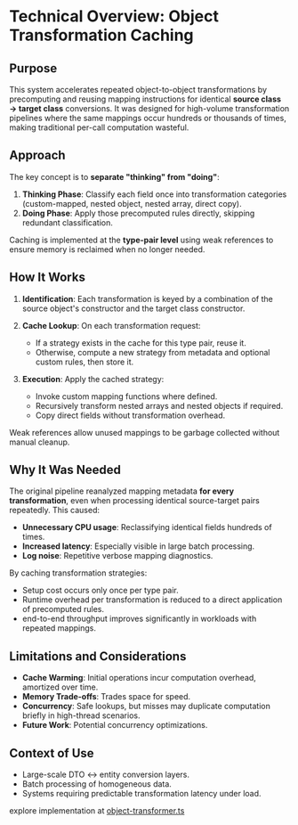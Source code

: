 # Technical Overview: Object Transformation Caching

## Purpose

This system accelerates repeated object-to-object transformations by precomputing and reusing mapping instructions for identical **source class → target class** conversions. It was designed for high-volume transformation pipelines where the same mappings occur hundreds or thousands of times, making traditional per-call computation wasteful.



## Approach

The key concept is to **separate "thinking" from "doing"**:

1. **Thinking Phase**: Classify each field once into transformation categories (custom-mapped, nested object, nested array, direct copy).
2. **Doing Phase**: Apply those precomputed rules directly, skipping redundant classification.

Caching is implemented at the **type-pair level** using weak references to ensure memory is reclaimed when no longer needed.


## How It Works

1. **Identification**: Each transformation is keyed by a combination of the source object's constructor and the target class constructor.
2. **Cache Lookup**: On each transformation request:

   * If a strategy exists in the cache for this type pair, reuse it.
   * Otherwise, compute a new strategy from metadata and optional custom rules, then store it.
3. **Execution**: Apply the cached strategy:

   * Invoke custom mapping functions where defined.
   * Recursively transform nested arrays and nested objects if required.
   * Copy direct fields without transformation overhead.

Weak references allow unused mappings to be garbage collected without manual cleanup.
 
## Why It Was Needed

The original pipeline reanalyzed mapping metadata **for every transformation**, even when processing identical source-target pairs repeatedly. This caused:

* **Unnecessary CPU usage**: Reclassifying identical fields hundreds of times.
* **Increased latency**: Especially visible in large batch processing.
* **Log noise**: Repetitive verbose mapping diagnostics.

By caching transformation strategies:

* Setup cost occurs only once per type pair.
* Runtime overhead per transformation is reduced to a direct application of precomputed rules.
* end-to-end throughput improves significantly in workloads with repeated mappings.

## Limitations and Considerations
* **Cache Warming**: Initial operations incur computation overhead, amortized over time.
* **Memory Trade-offs**: Trades space for speed.
* **Concurrency**: Safe lookups, but misses may duplicate computation briefly in high-thread scenarios.
* **Future Work**: Potential concurrency optimizations.

## Context of Use

* Large-scale DTO ↔ entity conversion layers.
* Batch processing of homogeneous data.
* Systems requiring predictable transformation latency under load.

explore implementation at [object-transformer.ts](./object-transformer.ts)
